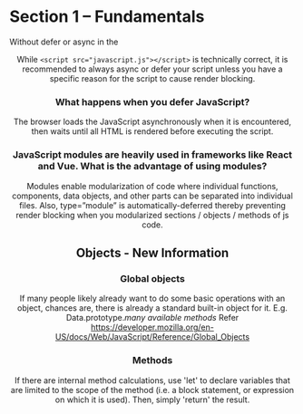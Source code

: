# Section 1 – Fundamentals

Without defer or async in the <header><script> declaration of the javascript(js) associated with a HTML, the browser encounters an error because the js script attempts to modify the HTML body section before it is rendered. The traditional way of addressing this is to simply move the script tag to the bottom of the html file. This introduces problems as there is a strong likelihood that some js should execute on document load initialization and while the document is loading.
The 'async' keyword minimizes render blocking, when the js script is fully-loaded it executes and modifies the html doc.
The 'defer' keyword loads the html doc and js script in-parallel and only executes the js script when the html doc is fully-loaded.
Loading js in the footer is now not an industry-standard, and loading using async or defer in the header is ideal.

### When does the browser execute JavaScript?

By default: When the script is encountered. If the script is set to "async", when the script is fully loaded. If the script is set to "defer", when the entire HTML page is rendered.

### What is the correct markup for adding an external JavaScript file to an HTML document?

<script src="javascript.js" async></script>

While `<script src="javascript.js"></script>` is technically correct, it is recommended to always async or defer your script unless you have a specific reason for the script to cause render blocking.

### What happens when you defer JavaScript?

The browser loads the JavaScript asynchronously when it is encountered, then waits until all HTML is rendered before executing the script.

### JavaScript modules are heavily used in frameworks like React and Vue. What is the advantage of using modules?

Modules enable modularization of code where individual functions, components, data objects, and other parts can be separated into individual files.
Also, type=”module” is automatically-deferred thereby preventing render blocking when you modularized sections / objects / methods of js code.

## Objects - New Information

### Global objects

If many people likely already want to do some basic operations with an object, chances are, there is already a standard built-in object for it.
E.g. Data.prototype._many available methods_
Refer https://developer.mozilla.org/en-US/docs/Web/JavaScript/Reference/Global_Objects

### Methods

If there are internal method calculations, use 'let' to declare variables that are limited to the scope of the method (i.e. a block statement, or expression on which it is used).
Then, simply 'return' the result.
